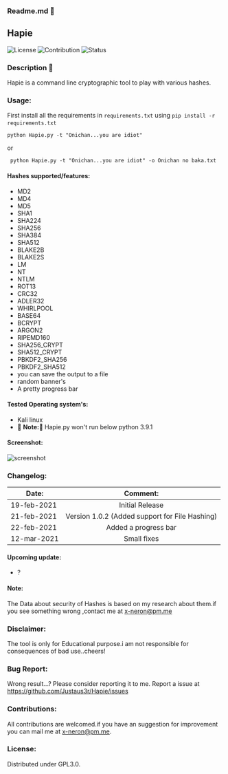 ### Readme.md 👋
## Hapie
![License](https://img.shields.io/badge/License-GPL3.0-<brightgreen>)
![Contribution](https://img.shields.io/badge/Contributions-Welcome-<brightgreen>)
![Status](https://img.shields.io/badge/Status-Alive-<brightgreen>)
### Description 🔶
Hapie is a command line cryptographic tool to play with various hashes.
### Usage:
First install all the requirements in ```requirements.txt``` using ```pip install -r requirements.txt``` &nbsp;
 
 ```python Hapie.py -t "Onichan...you are idiot"```
 
 or &nbsp;
 
``` python Hapie.py -t "Onichan...you are idiot" -o Onichan no baka.txt```
#### Hashes supported/features:
- MD2
- MD4
- MD5
- SHA1
- SHA224
- SHA256
- SHA384
- SHA512
- BLAKE2B
- BLAKE2S
- LM
- NT
- NTLM
- ROT13
- CRC32
- ADLER32
- WHIRLPOOL
- BASE64
- BCRYPT
- ARGON2
- RIPEMD160
- SHA256_CRYPT
- SHA512_CRYPT
- PBKDF2_SHA256
- PBKDF2_SHA512
- you can save the output to a file
- random banner's
- A pretty progress bar
#### Tested Operating system's:
- Kali linux
- 🔴 **Note:**🔴  Hapie.py won't run below python 3.9.1
#### Screenshot:
![screenshot](https://drive.google.com/uc?export=download&id=1f3IbB_VM9vhkSBkoS5Nae4-EyVG8KVGx)
### Changelog:

| Date:         | Comment:                                       | 
| ------------- |:-------------:                                 | 
| 19-feb-2021   | Initial Release                                | 
| 21-feb-2021   | Version 1.0.2 (Added support for File Hashing) |  
| 22-feb-2021   | Added a progress bar                           | 
| 12-mar-2021   | Small fixes                                    |
#### Upcoming update:
- ?
#### Note:
The Data about security of Hashes is based on my research about them.if you see something wrong ,contact me at x-neron@pm.me
### Disclaimer:
The tool is only for Educational purpose.i am not responsible for consequences of bad use..cheers!
### Bug Report:
Wrong result...?
Please consider reporting it to me.
Report a issue at https://github.com/Justaus3r/Hapie/issues
### Contributions:
All contributions are welcomed.if you have an suggestion for improvement you can mail me at x-neron@pm.me.
### License:
Distributed under GPL3.0.
